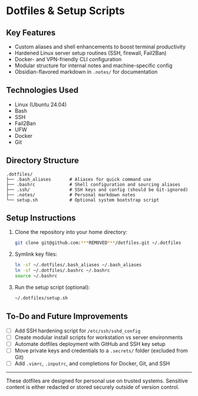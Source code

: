 # Dotfiles & Setup Scripts

## Key Features

- Custom aliases and shell enhancements to boost terminal productivity
- Hardened Linux server setup routines (SSH, firewall, Fail2Ban)
- Docker- and VPN-friendly CLI configuration
- Modular structure for internal notes and machine-specific config
- Obsidian-flavored markdown in `.notes/` for documentation

## Technologies Used

- Linux (Ubuntu 24.04)
- Bash
- SSH
- Fail2Ban
- UFW
- Docker
- Git

## Directory Structure

```
.dotfiles/
├── .bash_aliases       # Aliases for quick command use
├── .bashrc             # Shell configuration and sourcing aliases
├── .ssh/               # SSH keys and config (should be Git-ignored)
├── .notes/             # Personal markdown notes
└── setup.sh            # Optional system bootstrap script
```

## Setup Instructions

1. Clone the repository into your home directory:
   ```bash
   git clone git@github.com:***REMOVED***/dotfiles.git ~/.dotfiles
   ```

2. Symlink key files:
   ```bash
   ln -sf ~/.dotfiles/.bash_aliases ~/.bash_aliases
   ln -sf ~/.dotfiles/.bashrc ~/.bashrc
   source ~/.bashrc
   ```

3. Run the setup script (optional):
   ```bash
   ~/.dotfiles/setup.sh
   ```

## To-Do and Future Improvements

- [ ] Add SSH hardening script for `/etc/ssh/sshd_config`
- [ ] Create modular install scripts for workstation vs server environments
- [ ] Automate dotfiles deployment with GitHub and SSH key setup
- [ ] Move private keys and credentials to a `.secrets/` folder (excluded from Git)
- [ ] Add `.vimrc`, `.inputrc`, and completions for Docker, Git, and SSH

---

These dotfiles are designed for personal use on trusted systems. Sensitive content is either redacted or stored securely outside of version control.


